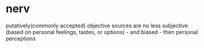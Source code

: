 # nerv
putatively(commonly accepted) objective sources are no  less subjective (based on personal feelings, tastes, or options) - and biased - then personal perceptions
